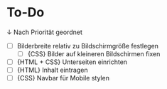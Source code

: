 # To-Do
↓ Nach Priorität geordnet
- [ ] Bilderbreite relativ zu Bildschirmgröße festlegen
    - [ ] {CSS} Bilder auf kleineren Bildschirmen fixen
- [ ] {HTML + CSS} Unterseiten einrichten
- [ ] {HTML} Inhalt eintragen
- [ ] {CSS} Navbar für Mobile stylen
